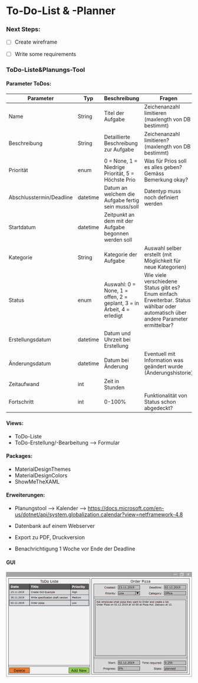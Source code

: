 # To-Do-List & -Planner
### Next Steps:
- [ ] Create wireframe

- [ ] Write some requirements

  

### ToDo-Liste&Planungs-Tool

  

#### Parameter ToDos:

| Parameter | Typ | Beschreibung | Fragen | Mandatory |
|--|--|--|--|--|
| Name | String | Titel der Aufgabe | Zeichenanzahl limitieren (maxlength von DB bestimmt) | X |
| Beschreibung | String | Detaillierte Beschreibung zur Aufgabe | Zeichenanzahl limitieren? (maxlength von DB bestimmt) |  |
| Priorität | enum | 0 = None, 1 = Niedrige Priorität, 5 = Höchste Prio | Was für Prios soll es alles geben? Gemäss Bemerkung okay? | X |
| Abschlusstermin/Deadline | datetime | Datum an welchem die Aufgabe fertig sein muss/soll | Datentyp muss noch definiert werden |  |
| Startdatum | datetime | Zeitpunkt an dem mit der Aufgabe begonnen werden soll |  |  |
| Kategorie | String | Kategorie der Aufgabe | Auswahl selber erstellt (mit Möglichkeit für neue Kategorien) |  |
| Status | enum | Auswahl: 0 = None, 1 = offen, 2 = geplant, 3 = in Arbeit, 4 = erledigt | Wie viele verschiedene Status gibt es? Enum einfach Erweiterbar. Status wählbar oder automatisch über andere Parameter ermittelbar? | X |
| Erstellungsdatum | datetime | Datum und Uhrzeit bei Erstellung |  | X |
| Änderungsdatum | datetime | Datum bei Änderung | Eventuell mit Information was geändert wurde (Änderungshistorie) |  |
| Zeitaufwand | int | Zeit in Stunden |  |  |
| Fortschritt | int | 0-100% | Funktionalität von Status schon abgedeckt? |  |

#### Views:
- ToDo-Liste
- ToDo-Erstellung/-Bearbeitung --> Formular

#### Packages:
- MaterialDesignThemes
- MaterialDesignColors
- ShowMeTheXAML
  
#### Erweiterungen:

- Planungstool --> Kalender --> https://docs.microsoft.com/en-us/dotnet/api/system.globalization.calendar?view=netframework-4.8

- Datenbank auf einem Webserver

- Export zu PDF, Druckversion

- Benachrichtigung 1 Woche vor Ende der Deadline

#### GUI

![GUI Beispiel](images/gui/GUI_Example_Text.png)
